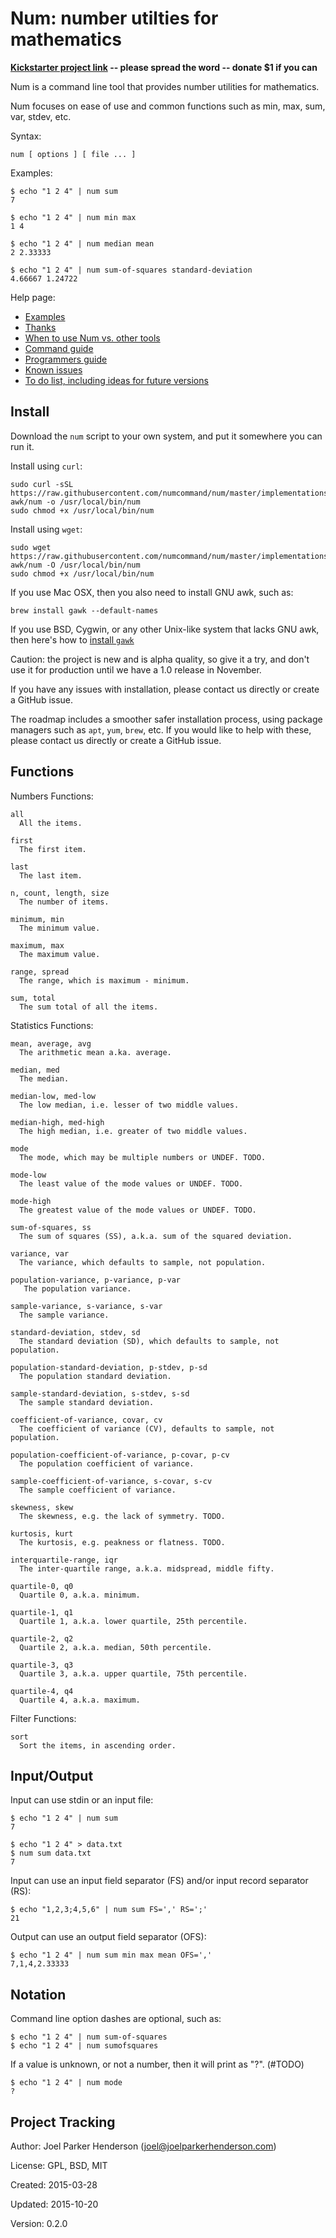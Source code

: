 # Num: number utilties for mathematics

<b>[Kickstarter project link](https://www.kickstarter.com/projects/joelparkerhenderson/num-number-utilities-for-mathematics) -- please spread the word -- donate $1 if you can</b>

Num is a command line tool that provides number utilities for mathematics.

Num focuses on ease of use and common functions such as min, max, sum, var, stdev, etc.

Syntax:

    num [ options ] [ file ... ]

Examples:

    $ echo "1 2 4" | num sum
    7

    $ echo "1 2 4" | num min max
    1 4

    $ echo "1 2 4" | num median mean
    2 2.33333

    $ echo "1 2 4" | num sum-of-squares standard-deviation
    4.66667 1.24722

Help page:

  * [Examples](doc/examples.md)
  * [Thanks](doc/thanks.md)
  * [When to use Num vs. other tools](doc/when-to-use-num-vs-other-tools.md)
  * [Command guide](doc/command-guide.md)
  * [Programmers guide](doc/programmers-guide.md)
  * [Known issues](doc/known-issues.md)
  * [To do list, including ideas for future versions](doc/todo.md)

## Install

Download the `num` script to your own system, and put it somewhere you can run it.

Install using `curl`:

    sudo curl -sSL https://raw.githubusercontent.com/numcommand/num/master/implementations/num-awk/num -o /usr/local/bin/num
    sudo chmod +x /usr/local/bin/num

Install using `wget`:

    sudo wget https://raw.githubusercontent.com/numcommand/num/master/implementations/num-awk/num -O /usr/local/bin/num
    sudo chmod +x /usr/local/bin/num

If you use Mac OSX, then you also need to install GNU awk, such as:

    brew install gawk --default-names

If you use BSD, Cygwin, or any other Unix-like system that lacks GNU awk,
then here's how to [install `gawk`](https://www.gnu.org/software/gawk/manual/html_node/Quick-Installation.html)

Caution: the project is new and is alpha quality, so give it a try, and don't use it for production until we have a 1.0 release in November.

If you have any issues with installation, please contact us directly or create a GitHub issue.

The roadmap includes a smoother safer installation process, using package managers such as `apt`, `yum`, `brew`, etc. If you would like to help with these, please contact us directly or create a GitHub issue.


## Functions

Numbers Functions:

    all
      All the items.

    first
      The first item.

    last
      The last item.

    n, count, length, size
      The number of items.

    minimum, min
      The minimum value.

    maximum, max
      The maximum value.

    range, spread
      The range, which is maximum - minimum.

    sum, total
      The sum total of all the items.

Statistics Functions:

    mean, average, avg
      The arithmetic mean a.ka. average.

    median, med
      The median.

    median-low, med-low
      The low median, i.e. lesser of two middle values.

    median-high, med-high
      The high median, i.e. greater of two middle values.

    mode
      The mode, which may be multiple numbers or UNDEF. TODO.

    mode-low
      The least value of the mode values or UNDEF. TODO.

    mode-high
      The greatest value of the mode values or UNDEF. TODO.

    sum-of-squares, ss
      The sum of squares (SS), a.k.a. sum of the squared deviation.

    variance, var
      The variance, which defaults to sample, not population.

    population-variance, p-variance, p-var
       The population variance.

    sample-variance, s-variance, s-var
      The sample variance.

    standard-deviation, stdev, sd
      The standard deviation (SD), which defaults to sample, not population.

    population-standard-deviation, p-stdev, p-sd
      The population standard deviation.

    sample-standard-deviation, s-stdev, s-sd
      The sample standard deviation.

    coefficient-of-variance, covar, cv
      The coefficient of variance (CV), defaults to sample, not population.

    population-coefficient-of-variance, p-covar, p-cv
      The population coefficient of variance.

    sample-coefficient-of-variance, s-covar, s-cv
      The sample coefficient of variance.

    skewness, skew
      The skewness, e.g. the lack of symmetry. TODO.

    kurtosis, kurt
      The kurtosis, e.g. peakness or flatness. TODO.

    interquartile-range, iqr
      The inter-quartile range, a.k.a. midspread, middle fifty.

    quartile-0, q0
      Quartile 0, a.k.a. minimum.

    quartile-1, q1
      Quartile 1, a.k.a. lower quartile, 25th percentile.

    quartile-2, q2
      Quartile 2, a.k.a. median, 50th percentile.

    quartile-3, q3
      Quartile 3, a.k.a. upper quartile, 75th percentile.

    quartile-4, q4
      Quartile 4, a.k.a. maximum.

Filter Functions:

    sort
      Sort the items, in ascending order.


## Input/Output

Input can use stdin or an input file:

    $ echo "1 2 4" | num sum
    7

    $ echo "1 2 4" > data.txt
    $ num sum data.txt
    7

Input can use an input field separator (FS) and/or input record separator (RS):

    $ echo "1,2,3;4,5,6" | num sum FS=',' RS=';'
    21

Output can use an output field separator (OFS):

    $ echo "1 2 4" | num sum min max mean OFS=','
    7,1,4,2.33333


## Notation

Command line option dashes are optional, such as:

    $ echo "1 2 4" | num sum-of-squares
    $ echo "1 2 4" | num sumofsquares

If a value is unknown, or not a number, then it will print as "?". (#TODO)

    $ echo "1 2 4" | num mode
    ?


## Project Tracking

Author: Joel Parker Henderson (joel@joelparkerhenderson.com)

License: GPL, BSD, MIT

Created: 2015-03-28

Updated: 2015-10-20

Version: 0.2.0

